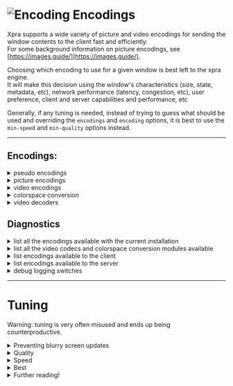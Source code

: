 # ![Encoding](../images/icons/encoding.png) Encodings

Xpra supports a wide variety of picture and video encodings for sending the window contents to the client fast and efficiently.\
For some background information on picture encodings, see [https://images.guide/](https://images.guide/).

Choosing which encoding to use for a given window is best left to the xpra engine.\
It will make this decision using the window's characteristics (size, state, metadata, etc), network performance (latency, congestion, etc), user preference, client and server capabilities and performance, etc

Generally, if any tuning is needed, instead of trying to guess what should be used and overriding the `encodings` and `encoding` options, it is best to use the `min-speed` and `min-quality` options instead.


***


## Encodings:
<details>
  <summary>pseudo encodings</summary>

The following pseudo encodings just control which actual encodings can be selected by the engine:
* `auto` which is the default, allows all options
* `grayscale` does the same, but without sending colours - which saves some bandwidth (this saving is not always significant)
* `scroll` will try harder to send the screen updates using a list of motion vectors, if possible

You can select the pseudo-encoding using the `--encoding=ENC` switch.
</details>
<details>
  <summary>picture encodings</summary>

| Codename | [Bit Depths](../Features/Image-Depth.md) | Characteristics | Details                                                                     |
|----------|------------------------------------------|-----------------|-----------------------------------------------------------------------------|
| `mmap`   | all                                      | fastest         | only available with local connections, selected automatically               |
| `rgb`    | all                                      | very fast       | raw RGB pixels, potentially compressed with a stream compressor (ie: `lz4`) |
| `webp`   | 24 / 32                                  | good            | fast, supports transparency, lossy and lossless modes                       |
| `jpeg`   | 24                                       | fast            | easy to support                                                             |
| `avif`   | 24                                       | average         | limited support                                                             |
| `png`    | 24 / 32                                  | slow            | easy to support                                                             |
| `png/P`  | 8                                        | slow            | only useful for 8-bit [desktop mode](./Start-Desktop.md)                    |
| `png/L`  | 8                                        | slow            | greyscale                                                                   |
</details>
<details>
  <summary>video encodings</summary>

Using a video stream is often the most efficient way of sending large amounts of screen updates without consuming too much bandwidth.
The xpra engine should automatically detect when it makes sense to switch to a video codec.

| Codename | [Bit Depths](../Features/Image-Depth.md) | Characteristics                    |
|----------|------------------------------------------|------------------------------------|
| `vp8`    | 24                                       | fast but less efficient            |
| `vp9`    | 24 / 30                                  | more efficient but somewhat slower |
| `h264`   | 24 / 30                                  | licensing issues                   |
| `hevc`   | 24 / 30                                  | licensing issues - usually slower  |

Which ones of these video encodings are available depends on the video encoders enabled:


### Video Encoders
Xpra ships the following encoder modules:

| Codename              | Encodings supported | Notes                       |
|-----------------------|---------------------|-----------------------------|
| `vpx`                 | `vp8`, `vp9`        |
| `x264`                | `h264`              | fast                        |
| `x265`                | `hevc`              | slower                      |
| [`nvenc`](./NVENC.md) | `h264`, `hevc`      | fastest (requires hardware) |
| `ffmpeg`              | all                 | capabilities vary           |

Which encodings are actually supported by each encoder may vary, depending on the version used, the build options, hardware capabilities, etc.

You can choose which video encoders are loaded at runtime using the `video-encoders` option.

Some of these video encoders may require a colorspace conversion step:
</details>
<details>
  <summary>colorspace conversion</summary>

These modules are used for:
* converting the pixel data received by the xpra server into a pixel format that can be consumed by the video encoders
* converting the pixel data from the video decoders into a pixel format that can be used to paint the client's window (different windows may have different capabilities)
* up / down scaling the pixel data when needed

| Codename  | Colorspaces supported                                                                                     | Notes                                         |
|-----------|-----------------------------------------------------------------------------------------------------------|-----------------------------------------------|
| `cython`  | `r210`, `BGR48`, `GBRP10`, `YUV444P10`                                                                    | slow but useful for some high bit depth modes |
| `swscale` | `RGB24`, `BGR24`, `0RGB`, `BGR0`, `ARGB`, `BGRA`, `ABGR`, `YUV420P`, `YUV422P`, `YUV444P`, `GBRP`, `NV12` | fast                                          |
| `libyuv`  | `BGRX`, `YUV420P`, `NV12`                                                                                 | fastest                                       |

You can choose which colorspace conversion modules are loaded at runtime using the `csc-modules` option.
</details>
<details>
  <summary>video decoders</summary>

Xpra ships the following decoder modules:
|Codename|Encodings supported|
|--------|-------------------|
|`avcodec2`|all|
|`vpx`|`vp8`, `vp9`|

You can choose which video decoders are loaded at runtime using the `video-decoders` option.
</details>

## Diagnostics
<details>
  <summary>list all the encodings available with the current installation</summary>

```shell
xpra encoding
```
(on MS Windows and MacOS, you can also use the `Encodings_info` wrapper)
</details>
<details>
  <summary>list all the video codecs and colorspace conversion modules available</summary>

```shell
xpra video
```
</details>
<details>
  <summary>list encodings available to the client</summary>

```shell
xpra attach --encoding=help
```
</details>
<details>
  <summary>list encodings available to the server</summary>

```shell
xpra start --encoding=help
```
</details>
<details>
  <summary>debug logging switches</summary>

```shell
xpra start -d damage,compress,encoding
```
</details>


***


# Tuning
Warning: tuning is very often misused and ends up being counterproductive.
<details>
  <summary>Preventing blurry screen updates</summary>

Rather than selecting a lossless picture encoding, which may use far too much bandwidth and cause performance issues:
* make sure that the applications are correctly detected: either using the application's command [content-type](https://github.com/Xpra-org/xpra/tree/master/fs/share/xpra/content-type) and [content-categories](https://github.com/Xpra-org/xpra/tree/master/fs/share/xpra/content-categories/10_default.conf) mapping
* raise the `min-quality` and / or lower the `min-speed`
* maybe lower the `auto-refresh` delay - just be aware that the lossless auto-refresh can be costly (as all lossless frames are)
</details>
<details>
  <summary>Quality</summary>

Acceptable values range from 1 (lowest) to 100 (lossless). \
Rather than tuning the `quality` option, it is almost always preferable to set the `min-quality` instead. \
Using lower values saves bandwidth and CPU, but the screen updates may become more blurry.
</details>
<details>
  <summary>Speed</summary>

Acceptable values range from 1 (lowest) to 100 (lossless). \
Rather than tuning the `speed` option, it is almost always preferable to set the `min-speed` instead. \
Using lower values costs more CPU, which reduces bandwidth consumption but may also lower the framerate.
</details>
<details>
  <summary>Best</summary>

The best possible setup is to use [NVENC](./NVENC.md) or another hardware encoder supported by `libva`: hardware encoders compress very well and do so incredibly fast.
</details>
<details>
  <summary>Further reading!</summary>

* [x264 tradeoffs](http://alax.info/blog/1394)
* [fps vs noise](http://blog.malayter.com/2010/12/presets-versus-quality-in-x264-encoding.html)
* [fps vs size](http://blogs.motokado.com/yoshi/2011/06/25/comparison-of-x264-presets/)
* [Falsehoods programmers believe about video](https://haasn.xyz/posts/2016-12-25-falsehoods-programmers-believe-about-%5Bvideo-stuff%5D.html)

When comparing performance, make sure that you use the right metrics... \
The number of updates per second (aka `fps`) is not always a good one: if there are many small regions, this can be a good or a bad thing.
</details>
